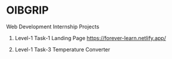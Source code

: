# OIBGRIP
Web Development Internship Projects

1.  Level-1 Task-1 Landing Page 
https://forever-learn.netlify.app/

2.  Level-1 Task-3 Temperature Converter
